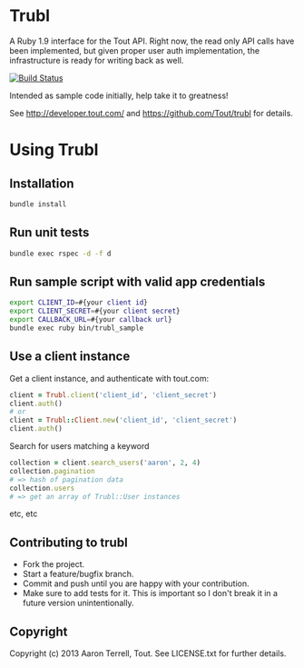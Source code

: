 # Trubl

A Ruby 1.9 interface for the Tout API. Right now, the read only API calls have been implemented, 
but given proper user auth implementation, the infrastructure is ready for writing back as well.

[![Build Status](https://api.travis-ci.org/Tout/trubl.png)](https://travis-ci.org/Tout/trubl)

Intended as sample code initially, help take it to greatness!

See http://developer.tout.com/ and https://github.com/Tout/trubl for details.

# Using Trubl

## Installation
```sh
bundle install
```

## Run unit tests
```sh
bundle exec rspec -d -f d
```

## Run sample script with valid app credentials
```sh
export CLIENT_ID=#{your client id}
export CLIENT_SECRET=#{your client secret}
export CALLBACK_URL=#{your callback url}
bundle exec ruby bin/trubl_sample
```

## Use a client instance
Get a client instance, and authenticate with tout.com:
```rb
client = Trubl.client('client_id', 'client_secret')
client.auth()
# or
client = Trubl::Client.new('client_id', 'client_secret')
client.auth()
```

Search for users matching a keyword
```rb
collection = client.search_users('aaron', 2, 4)
collection.pagination
# => hash of pagination data
collection.users
# => get an array of Trubl::User instances
```

etc, etc

## Contributing to trubl
 
* Fork the project.
* Start a feature/bugfix branch.
* Commit and push until you are happy with your contribution.
* Make sure to add tests for it. This is important so I don't break it in a future version unintentionally.

## Copyright

Copyright (c) 2013 Aaron Terrell, Tout. See LICENSE.txt for
further details.

